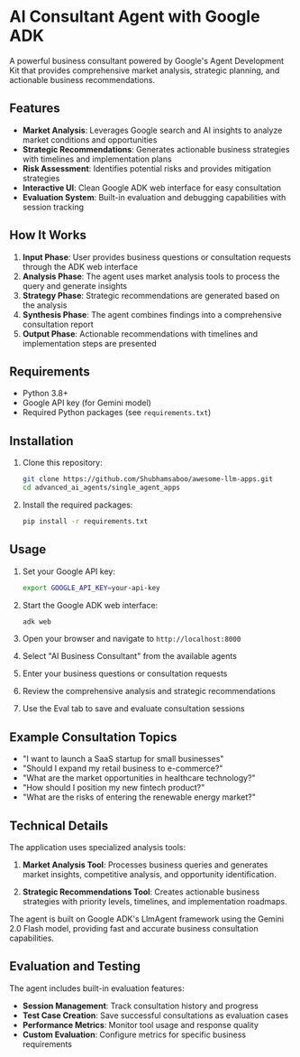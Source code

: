 # AI Consultant Agent with Google ADK

A powerful business consultant powered by Google's Agent Development Kit that provides comprehensive market analysis, strategic planning, and actionable business recommendations.

## Features

- **Market Analysis**: Leverages Google search and AI insights to analyze market conditions and opportunities
- **Strategic Recommendations**: Generates actionable business strategies with timelines and implementation plans
- **Risk Assessment**: Identifies potential risks and provides mitigation strategies
- **Interactive UI**: Clean Google ADK web interface for easy consultation
- **Evaluation System**: Built-in evaluation and debugging capabilities with session tracking

## How It Works

1. **Input Phase**: User provides business questions or consultation requests through the ADK web interface
2. **Analysis Phase**: The agent uses market analysis tools to process the query and generate insights
3. **Strategy Phase**: Strategic recommendations are generated based on the analysis
4. **Synthesis Phase**: The agent combines findings into a comprehensive consultation report
5. **Output Phase**: Actionable recommendations with timelines and implementation steps are presented

## Requirements

- Python 3.8+
- Google API key (for Gemini model)
- Required Python packages (see `requirements.txt`)

## Installation

1. Clone this repository:
   ```bash
   git clone https://github.com/Shubhamsaboo/awesome-llm-apps.git
   cd advanced_ai_agents/single_agent_apps
   ```

2. Install the required packages:
   ```bash
   pip install -r requirements.txt
   ```

## Usage

1. Set your Google API key:
   ```bash
   export GOOGLE_API_KEY=your-api-key
   ```

2. Start the Google ADK web interface:
   ```bash
   adk web 
   ```

3. Open your browser and navigate to `http://localhost:8000`

4. Select "AI Business Consultant" from the available agents

5. Enter your business questions or consultation requests

6. Review the comprehensive analysis and strategic recommendations

7. Use the Eval tab to save and evaluate consultation sessions

## Example Consultation Topics

- "I want to launch a SaaS startup for small businesses"
- "Should I expand my retail business to e-commerce?"
- "What are the market opportunities in healthcare technology?"
- "How should I position my new fintech product?"
- "What are the risks of entering the renewable energy market?"

## Technical Details

The application uses specialized analysis tools:

1. **Market Analysis Tool**: Processes business queries and generates market insights, competitive analysis, and opportunity identification.

2. **Strategic Recommendations Tool**: Creates actionable business strategies with priority levels, timelines, and implementation roadmaps.

The agent is built on Google ADK's LlmAgent framework using the Gemini 2.0 Flash model, providing fast and accurate business consultation capabilities.

## Evaluation and Testing

The agent includes built-in evaluation features:

- **Session Management**: Track consultation history and progress
- **Test Case Creation**: Save successful consultations as evaluation cases
- **Performance Metrics**: Monitor tool usage and response quality
- **Custom Evaluation**: Configure metrics for specific business requirements 